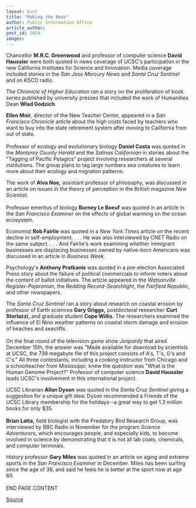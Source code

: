 ```yaml
---
layout: post
title: "Making the News"
author: Public Information Office
article_author: 
post_id: 2014
images:
---
```


<p>
  Chancellor <b>M.R.C. Greenwood</b> and professor of computer science <b>David Haussler</b> were both quoted in news coverage of UCSC's participation in the new California Institutes for Science and Innovation. Media coverage included stories in the <i>San Jose Mercury News</i> and <i>Santa Cruz Sentinel</i> and on KSCO radio.
</p>
<p>
  The <i>Chronicle of Higher Education</i> ran a story on the proliferation of book series published by university presses that included the work of Humanities Dean <b>Wlad Godzich</b>.
</p>
<p>
  <b>Ellen Moir</b>, director of the New Teacher Center, appeared in a <i>San Francisco Chronicle</i> article about the high costs faced by teachers who want to buy into the state retirement system after moving to California from out of state.<br>
  <br>
  Professor of ecology and evolutionary biology <b>Daniel Costa</b> was quoted in the <i>Monterey County Herald</i> and the <i>Salinas Californian</i> in stories about the "Tagging of Pacific Pelagics" project involving researchers at several institutions. The group plans to tag large numbers sea creatures to learn more about their ecology and migration patterns.
</p>
<p>
  The work of <b>Alva Noe,</b> assistant professor of philosophy, was discussed in an article on issues in the theory of perception in the British magazine <i>New Scientist.</i><br>
  <br>
  Professor emeritus of biology <b>Burney Le Boeuf</b> was quoted in an article in the <i>San Francisco Examiner</i> on the effects of global warming on the ocean ecosystem.
</p>
<p>
  Economist <b>Rob Fairlie</b> was quoted in a <i>New York Times</i> article on the recent decline in self-employment. . . . He was also interviewed by CNET Radio on the same subject. . . . And Fairlie's work examining whether immigrant businesses are displacing businesses owned by native-born Americans was discussed in an article in <i>Business Week</i>.
</p>
<p>
  Psychology's <b>Anthony Pratkanis</b> was quoted in a pre-election Associated Press story about the failure of political commercials to inform voters about the content of ballot initiatives. The article appeared in the <i>Watsonville Register-Pajaronian</i>, the <i>Redding</i> <i>Record-Searchlight</i>, the <i>Fairfield</i> <i>Republic</i>, and other newspapers.
</p>
<p>
  The <i>Santa Cruz Sentinel</i> ran a story about research on coastal erosion by professor of Earth sciences <b>Gary Griggs,</b> postdoctoral researcher <b>Curt Storlazzi,</b> and graduate student <b>Cope Willis.</b> The researchers examined the influence of El Nino weather patterns on coastal storm damage and erosion of beaches and seacliffs.<br>
  <br>
  On the final round of the television game show <i>Jeopardy</i> that aired December 15th, the answer was "Made available for download by scientists at UCSC, the 739 megabyte file of this project consists of A's, T's, G's and C's." All three contestants, including a cooking instructor from Chicago and a schoolteacher from Mississippi, knew the question was "What is the Human Genome Project?" Professor of computer science <b>David Haussler</b> leads UCSC's involvement in this international project.
</p>
<p>
  UCSC Librarian <b>Allan Dyson</b> was quoted in the <i>Santa Cruz Sentinel</i> giving a suggestion for a unique gift idea: Dyson recommended a Friends of the UCSC Library membership for the holidays--a great way to get 1.3 million books for only $35.<i><br></i><br>
  <b>Brian Latta,</b> field biologist with the Predatory Bird Research Group, was interviewed by BBC Radio in November for the program <i>Science Adventurers,</i> which encourages people, and especially kids, to become involved in science by demonstrating that it is not all lab coats, chemicals, and computer terminals.
</p>
<p>
  History professor <b>Gary Miles</b> was quoted in an article on aging and extreme sports in the <i>San Francisco Examiner</i> in December. Miles has been surfing since the age of 38, and said he feels he is better at the sport now at age 60.<i><br></i><br>
  END PAGE CONTENT
</p>
<p><a href="http://www1.ucsc.edu/currents/00-01/01-01/makenews.html" title="Permalink to makenews">Source</a></p>
